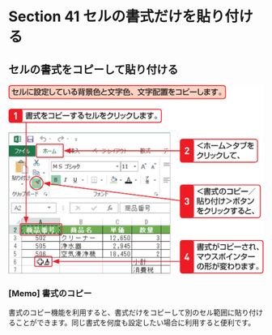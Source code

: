 # Section 41 セルの書式だけを貼り付ける

## セルの書式をコピーして貼り付ける

![](001.png)

### [Memo] 書式のコピー

書式のコピー機能を利用すると、書式だけをコピーして別のセル範囲に貼り付けることができます。同じ書式を何度も設定したい場合に利用すると便利です。
